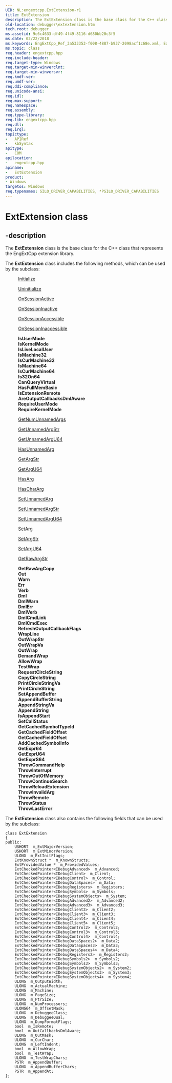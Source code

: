 ```yaml
---
UID: NL:engextcpp.ExtExtension~r1
title: ExtExtension
description: The ExtExtension class is the base class for the C++ class that represents the EngExtCpp extension library.
old-location: debugger\extextension.htm
tech.root: debugger
ms.assetid: 9c6c4633-df49-4f49-8116-d680bb20c3f5
ms.date: 02/22/2018
ms.keywords: EngExtCpp_Ref_3a533353-f008-4887-b937-2098acf1c68e.xml, ExtExtension, ExtExtension class [Windows Debugging], ExtExtension class [Windows Debugging], described, debugger.extextension, engextcpp/ExtExtension
ms.topic: class
req.header: engextcpp.hpp
req.include-header:
req.target-type: Windows
req.target-min-winverclnt:
req.target-min-winversvr:
req.kmdf-ver:
req.umdf-ver:
req.ddi-compliance:
req.unicode-ansi:
req.idl:
req.max-support:
req.namespace:
req.assembly:
req.type-library:
req.lib: engextcpp.hpp
req.dll:
req.irql:
topictype:
-	APIRef
-	kbSyntax
apitype:
-	COM
apilocation:
-	engextcpp.hpp
apiname:
-	ExtExtension
product:
- Windows
targetos: Windows
req.typenames: SILO_DRIVER_CAPABILITIES, *PSILO_DRIVER_CAPABILITIES
---
```


# ExtExtension class


## -description


The <b>ExtExtension</b> class is the base class for the C++ class that represents the EngExtCpp extension library.

The <b>ExtExtension</b> class includes the following methods, which can be used by the subclass:
<dl>
<dd>

<a href="..\engextcpp\nf-engextcpp-extextension-initialize.md">Initialize</a>


</dd>
<dd>

<a href="..\engextcpp\nf-engextcpp-extextension-uninitialize.md">Uninitialize</a>


</dd>
<dd>

<a href="..\engextcpp\nf-engextcpp-extextension-onsessionactive.md">OnSessionActive</a>


</dd>
<dd>

<a href="..\engextcpp\nf-engextcpp-extextension-onsessioninactive.md">OnSessionInactive</a>


</dd>
<dd>

<a href="..\engextcpp\nf-engextcpp-extextension-onsessionaccessible.md">OnSessionAccessible</a>


</dd>
<dd>

<a href="..\engextcpp\nf-engextcpp-extextension-onsessioninaccessible.md">OnSessionInaccessible</a>


</dd>
<dd>
<b>IsUserMode</b>

</dd>
<dd>
<b>IsKernelMode</b>

</dd>
<dd>
<b>IsLiveLocalUser</b>

</dd>
<dd>
<b>IsMachine32</b>

</dd>
<dd>
<b>IsCurMachine32</b>

</dd>
<dd>
<b>IsMachine64</b>

</dd>
<dd>
<b>IsCurMachine64</b>

</dd>
<dd>
<b>Is32On64</b>

</dd>
<dd>
<b>CanQueryVirtual</b>

</dd>
<dd>
<b>HasFullMemBasic</b>

</dd>
<dd>
<b>IsExtensionRemote</b>

</dd>
<dd>
<b>AreOutputCallbacksDmlAware</b>

</dd>
<dd>
<b>RequireUserMode</b>

</dd>
<dd>
<b>RequireKernelMode</b>

</dd>
<dd>

<a href="..\engextcpp\nf-engextcpp-extextension-getnumunnamedargs.md">GetNumUnnamedArgs</a>


</dd>
<dd>

<a href="..\engextcpp\nf-engextcpp-extextension-getunnamedargstr.md">GetUnnamedArgStr</a>


</dd>
<dd>

<a href="..\engextcpp\nf-engextcpp-extextension-getunnamedargu64.md">GetUnnamedArgU64</a>


</dd>
<dd>

<a href="..\engextcpp\nf-engextcpp-extextension-hasunnamedarg.md">HasUnnamedArg</a>


</dd>
<dd>

<a href="..\engextcpp\nf-engextcpp-extextension-getargstr.md">GetArgStr</a>


</dd>
<dd>

<a href="..\engextcpp\nf-engextcpp-extextension-getargu64.md">GetArgU64</a>


</dd>
<dd>

<a href="..\engextcpp\nf-engextcpp-extextension-hasarg.md">HasArg</a>


</dd>
<dd>

<a href="..\engextcpp\nf-engextcpp-extextension-haschararg.md">HasCharArg</a>


</dd>
<dd>

<a href="..\engextcpp\nf-engextcpp-extextension-setunnamedarg.md">SetUnnamedArg</a>


</dd>
<dd>

<a href="..\engextcpp\nf-engextcpp-extextension-setunnamedargstr.md">SetUnnamedArgStr</a>


</dd>
<dd>

<a href="..\engextcpp\nf-engextcpp-extextension-setunnamedargu64.md">SetUnnamedArgU64</a>


</dd>
<dd>

<a href="..\engextcpp\nf-engextcpp-extextension-setarg.md">SetArg</a>


</dd>
<dd>

<a href="..\engextcpp\nf-engextcpp-extextension-setargstr.md">SetArgStr</a>


</dd>
<dd>

<a href="..\engextcpp\nf-engextcpp-extextension-setargu64.md">SetArgU64</a>


</dd>
<dd>

<a href="..\engextcpp\nf-engextcpp-extextension-getrawargstr.md">GetRawArgStr</a>


</dd>
<dd>
<b>GetRawArgCopy</b>

</dd>
<dd>
<b>Out</b>

</dd>
<dd>
<b>Warn</b>

</dd>
<dd>
<b>Err</b>

</dd>
<dd>
<b>Verb</b>

</dd>
<dd>
<b>Dml</b>

</dd>
<dd>
<b>DmlWarn</b>

</dd>
<dd>
<b>DmlErr</b>

</dd>
<dd>
<b>DmlVerb</b>

</dd>
<dd>
<b>DmlCmdLink</b>

</dd>
<dd>
<b>DmlCmdExec</b>

</dd>
<dd>
<b>RefreshOutputCallbackFlags</b>

</dd>
<dd>
<b>WrapLine</b>

</dd>
<dd>
<b>OutWrapStr</b>

</dd>
<dd>
<b>OutWrapVa</b>

</dd>
<dd>
<b>OutWrap</b>

</dd>
<dd>
<b>DemandWrap</b>

</dd>
<dd>
<b>AllowWrap</b>

</dd>
<dd>
<b>TestWrap</b>

</dd>
<dd>
<b>RequestCircleString</b>

</dd>
<dd>
<b>CopyCircleString</b>

</dd>
<dd>
<b>PrintCircleStringVa</b>

</dd>
<dd>
<b>PrintCircleString</b>

</dd>
<dd>
<b>SetAppendBuffer</b>

</dd>
<dd>
<b>AppendBufferString</b>

</dd>
<dd>
<b>AppendStringVa</b>

</dd>
<dd>
<b>AppendString</b>

</dd>
<dd>
<b>IsAppendStart</b>

</dd>
<dd>
<b>SetCallStatus</b>

</dd>
<dd>
<b>GetCachedSymbolTypeId</b>

</dd>
<dd>
<b>GetCachedFieldOffset</b>

</dd>
<dd>
<b>GetCachedFieldOffset</b>

</dd>
<dd>
<b>AddCachedSymbolInfo</b>

</dd>
<dd>
<b>GetExpr64</b>

</dd>
<dd>
<b>GetExprU64</b>

</dd>
<dd>
<b>GetExprS64</b>

</dd>
<dd>
<b>ThrowCommandHelp</b>

</dd>
<dd>
<b>ThrowInterrupt</b>

</dd>
<dd>
<b>ThrowOutOfMemory</b>

</dd>
<dd>
<b>ThrowContinueSearch</b>

</dd>
<dd>
<b>ThrowReloadExtension</b>

</dd>
<dd>
<b>ThrowInvalidArg</b>

</dd>
<dd>
<b>ThrowRemote</b>

</dd>
<dd>
<b>ThrowStatus</b>

</dd>
<dd>
<b>ThrowLastError</b>

</dd>
</dl>The <b>ExtExtension</b> class also contains the following fields that can be used by the subclass:
<pre class="syntax" xml:space="preserve"><code>class ExtExtension
{
public:
    USHORT  m_ExtMajorVersion;
    USHORT  m_ExtMinorVersion;
    ULONG  m_ExtInitFlags;
    ExtKnownStruct *  m_KnownStructs;
    ExtProvidedValue *  m_ProvidedValues;
    ExtCheckedPointer&lt;IDebugAdvanced&gt;  m_Advanced;
    ExtCheckedPointer&lt;IDebugClient&gt;  m_Client;
    ExtCheckedPointer&lt;IDebugControl&gt;  m_Control;
    ExtCheckedPointer&lt;IDebugDataSpaces&gt;  m_Data;
    ExtCheckedPointer&lt;IDebugRegisters&gt;  m_Registers;
    ExtCheckedPointer&lt;IDebugSymbols&gt;  m_Symbols;
    ExtCheckedPointer&lt;IDebugSystemObjects&gt;  m_System;
    ExtCheckedPointer&lt;IDebugAdvanced2&gt;  m_Advanced2;
    ExtCheckedPointer&lt;IDebugAdvanced3&gt;  m_Advanced3;
    ExtCheckedPointer&lt;IDebugClient2&gt;  m_Client2;
    ExtCheckedPointer&lt;IDebugClient3&gt;  m_Client3;
    ExtCheckedPointer&lt;IDebugClient4&gt;  m_Client4;
    ExtCheckedPointer&lt;IDebugClient5&gt;  m_Client5;
    ExtCheckedPointer&lt;IDebugControl2&gt;  m_Control2;
    ExtCheckedPointer&lt;IDebugControl3&gt;  m_Control3;
    ExtCheckedPointer&lt;IDebugControl4&gt;  m_Control4;
    ExtCheckedPointer&lt;IDebugDataSpaces2&gt;  m_Data2;
    ExtCheckedPointer&lt;IDebugDataSpaces3&gt;  m_Data3;
    ExtCheckedPointer&lt;IDebugDataSpaces4&gt;  m_Data4;
    ExtCheckedPointer&lt;IDebugRegisters2&gt;  m_Registers2;
    ExtCheckedPointer&lt;IDebugSymbols2&gt;  m_Symbols2;
    ExtCheckedPointer&lt;IDebugSymbols3&gt;  m_Symbols3;
    ExtCheckedPointer&lt;IDebugSystemObjects2&gt;  m_System2;
    ExtCheckedPointer&lt;IDebugSystemObjects3&gt;  m_System3;
    ExtCheckedPointer&lt;IDebugSystemObjects4&gt;  m_System4;
    ULONG  m_OutputWidth;
    ULONG  m_ActualMachine;
    ULONG  m_Machine;
    ULONG  m_PageSize;
    ULONG  m_PtrSize;
    ULONG  m_NumProcessors;
    ULONG64  m_OffsetMask;
    ULONG  m_DebuggeeClass;
    ULONG  m_DebuggeeQual;
    ULONG  m_DumpFormatFlags;
    bool  m_IsRemote;
    bool  m_OutCallbacksDmlAware;
    ULONG  m_OutMask;
    ULONG  m_CurChar;
    ULONG  m_LeftIndent;
    bool  m_AllowWrap;
    bool  m_TestWrap;
    ULONG  m_TestWrapChars;
    PSTR  m_AppendBuffer;
    ULONG  m_AppendBufferChars;
    PSTR  m_AppendAt;
};


</code></pre>
